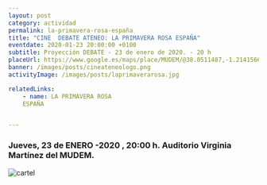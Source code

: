 ```yaml
---
layout: post
category: actividad
permalink: la-primavera-rosa-españa
title: "CINE  DEBATE ATENEO: LA PRIMAVERA ROSA ESPAÑA"
eventdate: 2020-01-23 20:00:00 +0100
subtitle: Proyección DEBATE - 23 de enero de 2020. - 20 h
placeUrl: https://www.google.es/maps/place/MUDEM/@38.0511487,-1.2141566,15z/data=!4m5!3m4!1s0x0:0xde6031502e1b4fbc!8m2!3d38.0511487!4d-1.2141566
banner: /images/posts/cineateneologo.png
activityImage: /images/posts/laprimaverarosa.jpg

relatedLinks:
    - name: LA PRIMAVERA ROSA  
    ESPAÑA


---
```


### Jueves, 23 de ENERO -2020 , 20:00 h. Auditorio Virginia Martínez del MUDEM.

![cartel](/images/posts/laprimaverarosa.jpg)  


